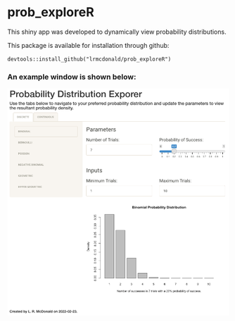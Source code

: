 # prob_exploreR

This shiny app was developed to dynamically view probability distributions.

This package is available for installation through github:

```{r install}
devtools::install_github("lrmcdonald/prob_exploreR")
```

### An example window is shown below:

![](./img/probExplorR_example.png)
